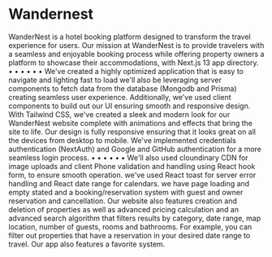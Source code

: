 ﻿# Wandernest
WanderNest
 is a hotel booking platform designed to 
transform the travel experience for users. Our mission at 
WanderNest is to provide travelers with a seamless and 
enjoyable booking process while offering property owners a 
platform to showcase their accommodations, with Next.js 13 
app directory.
 •
 •
 •
 •
 •
 •
 We've created a highly optimized application that is easy to navigate and lighting fast to load 
we'll also be leveraging server components to fetch data from the database (Mongodb and 
Prisma) creating seamless user experience.
 Additionally, we've used client components to build out our UI ensuring smooth and 
responsive design.
 With Tailwind CSS, we've created a sleek and modern look for our WanderNest website 
complete with animations and effects that bring the site to life.
 Our design is fully responsive ensuring that it looks great on all the devices from desktop to 
mobile.
 We've implemented credentials authentication (NextAuth) and Google and GitHub 
authentication for a more seamless login process.
•
 •
 •
 •
 •
 •
 We'll also used cloundinary CDN for image uploads and client Phone validation 
and handling using React hook form, to ensure smooth operation.
 we've used React toast for server error handling and React date range for 
calendars.
 we have page loading and empty stated and a booking/reservation system with 
guest and owner reservation and cancellation.
 Our website also features creation and deletion of properties as well as 
advanced pricing calculation and an advanced search algorithm that filters 
results by category, date range, map location, number of guests, rooms and 
bathrooms.
 For example, you can filter out properties that have a reservation in your 
desired date range to travel.
 Our app also features a favorite system.
